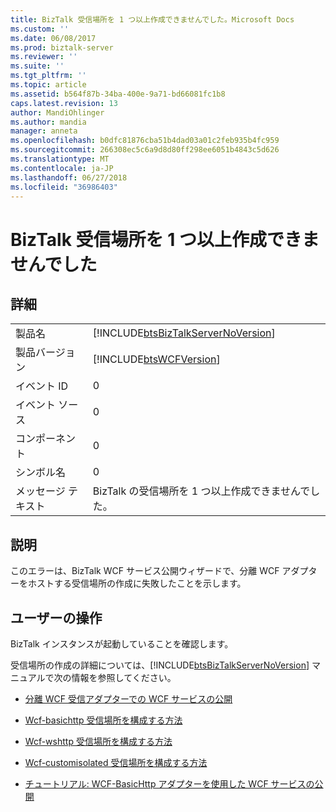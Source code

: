 ```yaml
---
title: BizTalk 受信場所を 1 つ以上作成できませんでした。Microsoft Docs
ms.custom: ''
ms.date: 06/08/2017
ms.prod: biztalk-server
ms.reviewer: ''
ms.suite: ''
ms.tgt_pltfrm: ''
ms.topic: article
ms.assetid: b564f87b-34ba-400e-9a71-bd66081fc1b8
caps.latest.revision: 13
author: MandiOhlinger
ms.author: mandia
manager: anneta
ms.openlocfilehash: b0dfc81876cba51b4dad03a01c2feb935b4fc959
ms.sourcegitcommit: 266308ec5c6a9d8d80ff298ee6051b4843c5d626
ms.translationtype: MT
ms.contentlocale: ja-JP
ms.lasthandoff: 06/27/2018
ms.locfileid: "36986403"
---
```

# <a name="unable-to-create-one-or-more-biztalk-receive-locations"></a>BizTalk 受信場所を 1 つ以上作成できませんでした
## <a name="details"></a>詳細  
  
|                 |                                                                                    |
|-----------------|------------------------------------------------------------------------------------|
|  製品名   | [!INCLUDE[btsBizTalkServerNoVersion](../includes/btsbiztalkservernoversion-md.md)] |
| 製品バージョン |             [!INCLUDE[btsWCFVersion](../includes/btswcfversion-md.md)]             |
|    イベント ID     |                                         0                                          |
|  イベント ソース   |                                         0                                          |
|    コンポーネント    |                                         0                                          |
|  シンボル名  |                                         0                                          |
|  メッセージ テキスト   |              BizTalk の受信場所を 1 つ以上作成できませんでした。               |
  
## <a name="explanation"></a>説明  
 このエラーは、BizTalk WCF サービス公開ウィザードで、分離 WCF アダプターをホストする受信場所の作成に失敗したことを示します。  
  
## <a name="user-action"></a>ユーザーの操作  
 BizTalk インスタンスが起動していることを確認します。  
  
 受信場所の作成の詳細については、[!INCLUDE[btsBizTalkServerNoVersion](../includes/btsbiztalkservernoversion-md.md)] マニュアルで次の情報を参照してください。  
  
-   [分離 WCF 受信アダプターでの WCF サービスの公開](../core/publishing-wcf-services-with-the-isolated-wcf-receive-adapters.md)  
  
-   [Wcf-basichttp 受信場所を構成する方法](http://msdn.microsoft.com/library/43f18e5d-ba28-453c-b8ce-5bcdc6f27fdd)  
  
-   [Wcf-wshttp 受信場所を構成する方法](../core/how-to-configure-a-wcf-wshttp-receive-location.md)  
  
-   [Wcf-customisolated 受信場所を構成する方法](../core/how-to-configure-a-wcf-customisolated-receive-location.md)  
  
-   [チュートリアル: WCF-BasicHttp アダプターを使用した WCF サービスの公開](../core/walkthrough-publishing-wcf-services-with-the-wcf-basichttp-adapter.md)